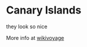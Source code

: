 # Canary Islands

they look so nice

More info at [wikivoyage](https://en.wikivoyage.org/wiki/Canary_Islands)